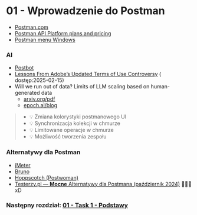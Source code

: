 # 01 - Wprowadzenie do Postman

* [Postman.com](https://www.postman.com/)
* [Postman API Platform plans and pricing](https://www.postman.com/pricing/)
* [Postman menu Windows](../postman/settings-menu-windows.md)

### AI

* [Postbot](https://www.postman.com/product/postbot/)
* [Lessons From Adobe’s Updated Terms of Use Controversy](https://www.trustlab.com/post/lessons-from-adobes-updated-terms-of-use-controversy) (
  dostęp:2025-02-15)
* Will we run out of data? Limits of LLM scaling based on human-generated data
    * [arxiv.org/pdf](https://arxiv.org/pdf/2211.04325)
    * [epoch.ai/blog](https://epoch.ai/blog/will-we-run-out-of-data-limits-of-llm-scaling-based-on-human-generated-data)

> * 💡 Zmiana kolorystyki postmanowego UI
> * 💡 Synchronizacja kolekcji w chmurze
> * 💡 Limitowane operacje w chmurze
> * 💡 Możliwość tworzenia zespołu

### Alternatywy dla Postman

* [jMeter](https://jmeter.apache.org/)
* [Bruno](https://www.usebruno.com/)
* [Hoppscotch (Postwoman)](https://hoppscotch.io/)
* [Testerzy.pl — **Mocne** Alternatywy dla Postmana (październik 2024)](https://testerzy.pl/baza-wiedzy/narzedzia/mocne-alternatywy-dla-postmana)
  🤦🤦🤦 xD

### Następny rozdział: [01 - Task 1 - Podstawy](01-task-podstawy.md)